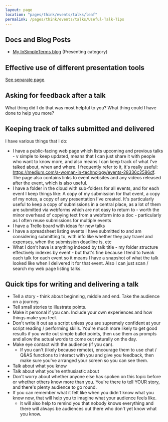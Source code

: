 ```yaml
---
layout: page
location: "pages/think/events/talks/leaf"
permalink: /pages/think/events/talks/Useful-Talk-Tips
---
```


## Docs and Blog Posts

- [My InSimpleTerms blog](https://insimpleterms.blog/category/presenting) (Presenting category)

## Effective use of different presentation tools

[See separate page](/pages/think/events/talks/Presentation-Tools).

## Asking for feedback after a talk

What thing did I do that was most helpful to you?
What thing could I have done to help you more?

## Keeping track of talks submitted and delivered

I have various things that I do:

- I have a public-facing web page which lists upcoming and previous talks - v simple to keep updated, means that I can just share it with people who want to know more, and also means I can keep track of what I've talked about, when and where. I frequently refer to it, it's really useful: https://medium.com/a-woman-in-technology/events-28336c2586df. The page also contains links to event websites and any videos released after the event, which is also useful.
- I have a folder in the cloud with sub-folders for all events, and for each event I keep things like: A copy of my submission for that event, a copy of my notes, a copy of any presentation I've created. It's particularly useful to keep a copy of submissions in a central place, as a lot of them are submitted via webforms which are not easy to return to - worth the minor overhead of copying text from a webform into a doc - particularly as I often reuse submissions for multiple events
- I have a Trello board with ideas for new talks
- I have a spreadsheet listing events I have submitted to and am considering submitting to, with info like whether they pay travel and expenses, when the submission deadline is, etc
- What I don't have is anything indexed by talk title - my folder structure effectively indexes by event - but that's fine because I tend to tweak each talk for each event so it means I have a snapshot of what the talk looked like when I delivered it for that event. Also I can just scan / search my web page listing talks.

## Quick tips for writing and delivering a talk

- Tell a story - think about beginning, middle and end. Take the audience on a journey.
- Tell small stories to illustrate points.
- Make it personal if you can. Include your own experiences and how things make you feel.
- Don't write it out as a script unless you are supremely confident at your script reading / performing skills. You're much more likely to get good results if you write out simple bullet points, then use them as prompts and allow the actual words to come out naturally on the day.
- Make eye contact with the audience (if you can).
    - If you can't (likely because remote), encourage them to use chat / Q&AS functions to interact with you and give you feedback, then make sure you've arranged your screen so you can see them.
- Talk about what you know
- Talk about what you're enthusiastic about
- Don't worry about whether anyone else has spoken on this topic before or whether others know more than you. You're there to tell YOUR story, and there's plenty audience to go round.
- If you can remember what it felt like when you didn't know what you know now, that will help you to imagine what your audience feels like.
    - It will also help to remind you that nobody knows everything and there will always be audiences out there who don't yet know what you know.
